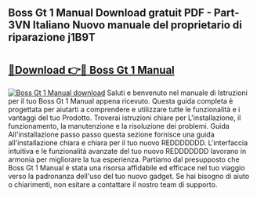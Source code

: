 ## Boss Gt 1 Manual Download gratuit PDF - Part-3VN Italiano Nuovo manuale del proprietario di riparazione j1B9T

# <h2><a href="http://df91u1e.blite.top/?on=Boss+Gt+1+Manual">🔗Download 👉🔴 Boss Gt 1 Manual</a></h2>

[![Boss Gt 1 Manual download](https://i.imgur.com/lujVjoI.png)](http://df91u1e.blite.top/?on=Boss+Gt+1+Manual)
Saluti e benvenuto nel manuale di Istruzioni per il tuo Boss Gt 1 Manual appena ricevuto. Questa guida completa è progettata per aiutarti a comprendere e utilizzare tutte le funzionalità e i vantaggi del tuo Prodotto. Troverai istruzioni chiare per L'installazione, il funzionamento, la manutenzione e la risoluzione dei problemi. Guida All'installazione passo passo questa sezione fornisce una guida all'installazione chiara e chiara per il tuo nuovo REDDDDDDD. L'interfaccia intuitiva e le funzionalità avanzate del tuo nuovo REDDDDDDD lavorano in armonia per migliorare la tua esperienza. Partiamo dal presupposto che Boss Gt 1 Manual è stata una risorsa affidabile ed efficace nel tuo viaggio verso la padronanza dell'uso del tuo nuovo gadget. Se hai bisogno di aiuto o chiarimenti, non esitare a contattare il nostro team di supporto.

